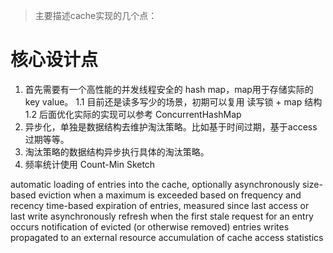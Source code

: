 > 主要描述cache实现的几个点：

# 核心设计点

1. 首先需要有一个高性能的并发线程安全的 hash map，map用于存储实际的key value。
    1.1  目前还是读多写少的场景，初期可以复用 读写锁 + map 结构
    1.2 后面优化实际的实现可以参考 ConcurrentHashMap
2. 异步化，单独是数据结构去维护淘汰策略。比如基于时间过期，基于access过期等等。
3. 淘汰策略的数据结构异步执行具体的淘汰策略。
4. 频率统计使用 Count-Min Sketch

automatic loading of entries into the cache, optionally asynchronously
size-based eviction when a maximum is exceeded based on frequency and recency
time-based expiration of entries, measured since last access or last write
asynchronously refresh when the first stale request for an entry occurs
notification of evicted (or otherwise removed) entries
writes propagated to an external resource
accumulation of cache access statistics

















